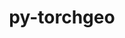 ---
title: "py-torchgeo"
layout: cache
categories: [package, develop]
meta: {"versions": ["0.4.1", "0.5.0", "0.5.1"], "compilers": ["apple-clang@=15.0.0", "gcc@=11.3.0"], "oss": ["ubuntu22.04", "ventura"], "platforms": ["darwin", "linux"], "targets": ["aarch64", "x86_64_v3"], "stacks": ["ml-darwin-aarch64-mps", "ml-linux-x86_64-cpu", "ml-linux-x86_64-cuda", "root"], "num_specs": 96, "num_specs_by_stack": {"ml-darwin-aarch64-mps": 15, "root": 96, "ml-linux-x86_64-cuda": 43, "ml-linux-x86_64-cpu": 38}}
spec_details: [{"hash": "yoko5e7fio7bpgtlbitt5vz7m6siotop", "compiler": "apple-clang@=15.0.0", "versions": ["0.5.0"], "os": "ventura", "platform": "darwin", "target": "aarch64", "variants": ["build_system=python_pip", "~datasets", "~docs", "~style", "~tests"], "stacks": ["ml-darwin-aarch64-mps", "root"], "size": "-", "tarball": "https://binaries.spack.io/develop/build_cache/darwin-ventura-aarch64/apple-clang-15.0.0/py-torchgeo-0.5.0/darwin-ventura-aarch64-apple-clang-15.0.0-py-torchgeo-0.5.0-yoko5e7fio7bpgtlbitt5vz7m6siotop.spack"}, {"hash": "6xzeithpdbtbc3lzurcaybsj24jdkeiq", "compiler": "apple-clang@=15.0.0", "versions": ["0.5.1"], "os": "ventura", "platform": "darwin", "target": "aarch64", "variants": ["build_system=python_pip", "~datasets", "~docs", "~style", "~tests"], "stacks": ["ml-darwin-aarch64-mps", "root"], "size": "-", "tarball": "https://binaries.spack.io/develop/build_cache/darwin-ventura-aarch64/apple-clang-15.0.0/py-torchgeo-0.5.1/darwin-ventura-aarch64-apple-clang-15.0.0-py-torchgeo-0.5.1-6xzeithpdbtbc3lzurcaybsj24jdkeiq.spack"}, {"hash": "crdlfkmvtzwcxgtrd4wmbjcvwibblwrq", "compiler": "apple-clang@=15.0.0", "versions": ["0.5.0"], "os": "ventura", "platform": "darwin", "target": "aarch64", "variants": ["build_system=python_pip", "~datasets", "~docs", "~style", "~tests"], "stacks": ["ml-darwin-aarch64-mps", "root"], "size": "-", "tarball": "https://binaries.spack.io/develop/build_cache/darwin-ventura-aarch64/apple-clang-15.0.0/py-torchgeo-0.5.0/darwin-ventura-aarch64-apple-clang-15.0.0-py-torchgeo-0.5.0-crdlfkmvtzwcxgtrd4wmbjcvwibblwrq.spack"}, {"hash": "bb3nj5w4dit62iqrnfsqsvnpiay4ck3e", "compiler": "apple-clang@=15.0.0", "versions": ["0.5.1"], "os": "ventura", "platform": "darwin", "target": "aarch64", "variants": ["build_system=python_pip", "~datasets", "~docs", "~style", "~tests"], "stacks": ["ml-darwin-aarch64-mps", "root"], "size": "-", "tarball": "https://binaries.spack.io/develop/build_cache/darwin-ventura-aarch64/apple-clang-15.0.0/py-torchgeo-0.5.1/darwin-ventura-aarch64-apple-clang-15.0.0-py-torchgeo-0.5.1-bb3nj5w4dit62iqrnfsqsvnpiay4ck3e.spack"}, {"hash": "gg2bts3635tb632zsuwa45nawlyeqz2g", "compiler": "apple-clang@=15.0.0", "versions": ["0.5.1"], "os": "ventura", "platform": "darwin", "target": "aarch64", "variants": ["build_system=python_pip", "~datasets", "~docs", "~style", "~tests"], "stacks": ["ml-darwin-aarch64-mps", "root"], "size": "-", "tarball": "https://binaries.spack.io/develop/build_cache/darwin-ventura-aarch64/apple-clang-15.0.0/py-torchgeo-0.5.1/darwin-ventura-aarch64-apple-clang-15.0.0-py-torchgeo-0.5.1-gg2bts3635tb632zsuwa45nawlyeqz2g.spack"}, {"hash": "xz2gt765p3tz3mdndigmoxkquyt4r3e7", "compiler": "apple-clang@=15.0.0", "versions": ["0.5.0"], "os": "ventura", "platform": "darwin", "target": "aarch64", "variants": ["build_system=python_pip", "~datasets", "~docs", "~style", "~tests"], "stacks": ["ml-darwin-aarch64-mps", "root"], "size": "-", "tarball": "https://binaries.spack.io/develop/build_cache/darwin-ventura-aarch64/apple-clang-15.0.0/py-torchgeo-0.5.0/darwin-ventura-aarch64-apple-clang-15.0.0-py-torchgeo-0.5.0-xz2gt765p3tz3mdndigmoxkquyt4r3e7.spack"}, {"hash": "tedv43wwi2kcjs2sp3jcre67j2fjjfa7", "compiler": "apple-clang@=15.0.0", "versions": ["0.5.0"], "os": "ventura", "platform": "darwin", "target": "aarch64", "variants": ["build_system=python_pip", "~datasets", "~docs", "~style", "~tests"], "stacks": ["ml-darwin-aarch64-mps", "root"], "size": "-", "tarball": "https://binaries.spack.io/develop/build_cache/darwin-ventura-aarch64/apple-clang-15.0.0/py-torchgeo-0.5.0/darwin-ventura-aarch64-apple-clang-15.0.0-py-torchgeo-0.5.0-tedv43wwi2kcjs2sp3jcre67j2fjjfa7.spack"}, {"hash": "smmt5e73fyuqth6zm37lqpslqa3c2gxf", "compiler": "apple-clang@=15.0.0", "versions": ["0.5.1"], "os": "ventura", "platform": "darwin", "target": "aarch64", "variants": ["build_system=python_pip", "~datasets", "~docs", "~style", "~tests"], "stacks": ["ml-darwin-aarch64-mps", "root"], "size": "-", "tarball": "https://binaries.spack.io/develop/build_cache/darwin-ventura-aarch64/apple-clang-15.0.0/py-torchgeo-0.5.1/darwin-ventura-aarch64-apple-clang-15.0.0-py-torchgeo-0.5.1-smmt5e73fyuqth6zm37lqpslqa3c2gxf.spack"}, {"hash": "k46l4mmjgee6vqivznrrnjtcbczbk2jx", "compiler": "apple-clang@=15.0.0", "versions": ["0.5.0"], "os": "ventura", "platform": "darwin", "target": "aarch64", "variants": ["build_system=python_pip", "~datasets", "~docs", "~style", "~tests"], "stacks": ["ml-darwin-aarch64-mps", "root"], "size": "-", "tarball": "https://binaries.spack.io/develop/build_cache/darwin-ventura-aarch64/apple-clang-15.0.0/py-torchgeo-0.5.0/darwin-ventura-aarch64-apple-clang-15.0.0-py-torchgeo-0.5.0-k46l4mmjgee6vqivznrrnjtcbczbk2jx.spack"}, {"hash": "xxgkfr35ntywsswfqhy5qilp5xr25vzw", "compiler": "apple-clang@=15.0.0", "versions": ["0.5.0"], "os": "ventura", "platform": "darwin", "target": "aarch64", "variants": ["build_system=python_pip", "~datasets", "~docs", "~style", "~tests"], "stacks": ["ml-darwin-aarch64-mps", "root"], "size": "-", "tarball": "https://binaries.spack.io/develop/build_cache/darwin-ventura-aarch64/apple-clang-15.0.0/py-torchgeo-0.5.0/darwin-ventura-aarch64-apple-clang-15.0.0-py-torchgeo-0.5.0-xxgkfr35ntywsswfqhy5qilp5xr25vzw.spack"}, {"hash": "yox72wk2s52awcrczneaoh4ph2nk5ckl", "compiler": "apple-clang@=15.0.0", "versions": ["0.5.1"], "os": "ventura", "platform": "darwin", "target": "aarch64", "variants": ["build_system=python_pip", "~datasets", "~docs", "~style", "~tests"], "stacks": ["ml-darwin-aarch64-mps", "root"], "size": "-", "tarball": "https://binaries.spack.io/develop/build_cache/darwin-ventura-aarch64/apple-clang-15.0.0/py-torchgeo-0.5.1/darwin-ventura-aarch64-apple-clang-15.0.0-py-torchgeo-0.5.1-yox72wk2s52awcrczneaoh4ph2nk5ckl.spack"}, {"hash": "tsbd37u5lzikhsgtgr5q3nqzc5hb7ouq", "compiler": "apple-clang@=15.0.0", "versions": ["0.5.1"], "os": "ventura", "platform": "darwin", "target": "aarch64", "variants": ["build_system=python_pip", "~datasets", "~docs", "~style", "~tests"], "stacks": ["ml-darwin-aarch64-mps", "root"], "size": "-", "tarball": "https://binaries.spack.io/develop/build_cache/darwin-ventura-aarch64/apple-clang-15.0.0/py-torchgeo-0.5.1/darwin-ventura-aarch64-apple-clang-15.0.0-py-torchgeo-0.5.1-tsbd37u5lzikhsgtgr5q3nqzc5hb7ouq.spack"}, {"hash": "clhzqffd4d7yabvn5psvwfnhxczf2u6h", "compiler": "apple-clang@=15.0.0", "versions": ["0.5.1"], "os": "ventura", "platform": "darwin", "target": "aarch64", "variants": ["build_system=python_pip", "~datasets", "~docs", "~style", "~tests"], "stacks": ["ml-darwin-aarch64-mps", "root"], "size": "-", "tarball": "https://binaries.spack.io/develop/build_cache/darwin-ventura-aarch64/apple-clang-15.0.0/py-torchgeo-0.5.1/darwin-ventura-aarch64-apple-clang-15.0.0-py-torchgeo-0.5.1-clhzqffd4d7yabvn5psvwfnhxczf2u6h.spack"}, {"hash": "na4m7ea5wfnvsnsvizeslrpeepyl6x5q", "compiler": "apple-clang@=15.0.0", "versions": ["0.5.1"], "os": "ventura", "platform": "darwin", "target": "aarch64", "variants": ["build_system=python_pip", "~datasets", "~docs", "~style", "~tests"], "stacks": ["ml-darwin-aarch64-mps", "root"], "size": "-", "tarball": "https://binaries.spack.io/develop/build_cache/darwin-ventura-aarch64/apple-clang-15.0.0/py-torchgeo-0.5.1/darwin-ventura-aarch64-apple-clang-15.0.0-py-torchgeo-0.5.1-na4m7ea5wfnvsnsvizeslrpeepyl6x5q.spack"}, {"hash": "xjrf2yp7bsrecc6per7gqtpegmvig4uc", "compiler": "apple-clang@=15.0.0", "versions": ["0.5.0"], "os": "ventura", "platform": "darwin", "target": "aarch64", "variants": ["build_system=python_pip", "~datasets", "~docs", "~style", "~tests"], "stacks": ["ml-darwin-aarch64-mps", "root"], "size": "-", "tarball": "https://binaries.spack.io/develop/build_cache/darwin-ventura-aarch64/apple-clang-15.0.0/py-torchgeo-0.5.0/darwin-ventura-aarch64-apple-clang-15.0.0-py-torchgeo-0.5.0-xjrf2yp7bsrecc6per7gqtpegmvig4uc.spack"}, {"hash": "htxyozqpcpraflszekqhovoifbvavnqb", "compiler": "gcc@=11.3.0", "versions": ["0.5.0"], "os": "ubuntu22.04", "platform": "linux", "target": "x86_64_v3", "variants": ["build_system=python_pip", "~datasets", "~docs", "~style", "~tests"], "stacks": ["root", "ml-linux-x86_64-cuda"], "size": "-", "tarball": "https://binaries.spack.io/develop/build_cache/linux-ubuntu22.04-x86_64_v3/gcc-11.3.0/py-torchgeo-0.5.0/linux-ubuntu22.04-x86_64_v3-gcc-11.3.0-py-torchgeo-0.5.0-htxyozqpcpraflszekqhovoifbvavnqb.spack"}, {"hash": "duxfdt5ciqd2ibppb6wxaojxk37penf5", "compiler": "gcc@=11.3.0", "versions": ["0.5.0"], "os": "ubuntu22.04", "platform": "linux", "target": "x86_64_v3", "variants": ["build_system=python_pip", "~datasets", "~docs", "~style", "~tests"], "stacks": ["root", "ml-linux-x86_64-cuda"], "size": "-", "tarball": "https://binaries.spack.io/develop/build_cache/linux-ubuntu22.04-x86_64_v3/gcc-11.3.0/py-torchgeo-0.5.0/linux-ubuntu22.04-x86_64_v3-gcc-11.3.0-py-torchgeo-0.5.0-duxfdt5ciqd2ibppb6wxaojxk37penf5.spack"}, {"hash": "e6ijzxb5bzz7lalafiehftzqlzlf4axj", "compiler": "gcc@=11.3.0", "versions": ["0.5.0"], "os": "ubuntu22.04", "platform": "linux", "target": "x86_64_v3", "variants": ["build_system=python_pip", "~datasets", "~docs", "~style", "~tests"], "stacks": ["ml-linux-x86_64-cpu", "root"], "size": "-", "tarball": "https://binaries.spack.io/develop/build_cache/linux-ubuntu22.04-x86_64_v3/gcc-11.3.0/py-torchgeo-0.5.0/linux-ubuntu22.04-x86_64_v3-gcc-11.3.0-py-torchgeo-0.5.0-e6ijzxb5bzz7lalafiehftzqlzlf4axj.spack"}, {"hash": "6jddj7ubh4vrryfalgotfw6slmjz23j5", "compiler": "gcc@=11.3.0", "versions": ["0.5.0"], "os": "ubuntu22.04", "platform": "linux", "target": "x86_64_v3", "variants": ["build_system=python_pip", "~datasets", "~docs", "~style", "~tests"], "stacks": ["ml-linux-x86_64-cpu", "root"], "size": "-", "tarball": "https://binaries.spack.io/develop/build_cache/linux-ubuntu22.04-x86_64_v3/gcc-11.3.0/py-torchgeo-0.5.0/linux-ubuntu22.04-x86_64_v3-gcc-11.3.0-py-torchgeo-0.5.0-6jddj7ubh4vrryfalgotfw6slmjz23j5.spack"}, {"hash": "bgu4jfdikksacmvkkxrmou7sb4clc7zd", "compiler": "gcc@=11.3.0", "versions": ["0.5.0"], "os": "ubuntu22.04", "platform": "linux", "target": "x86_64_v3", "variants": ["build_system=python_pip", "~datasets", "~docs", "~style", "~tests"], "stacks": ["ml-linux-x86_64-cpu", "root"], "size": "-", "tarball": "https://binaries.spack.io/develop/build_cache/linux-ubuntu22.04-x86_64_v3/gcc-11.3.0/py-torchgeo-0.5.0/linux-ubuntu22.04-x86_64_v3-gcc-11.3.0-py-torchgeo-0.5.0-bgu4jfdikksacmvkkxrmou7sb4clc7zd.spack"}, {"hash": "cp6n5cl7wctmiy7blqeguf5aumxx6bvi", "compiler": "gcc@=11.3.0", "versions": ["0.5.0"], "os": "ubuntu22.04", "platform": "linux", "target": "x86_64_v3", "variants": ["build_system=python_pip", "~datasets", "~docs", "~style", "~tests"], "stacks": ["root", "ml-linux-x86_64-cuda"], "size": "-", "tarball": "https://binaries.spack.io/develop/build_cache/linux-ubuntu22.04-x86_64_v3/gcc-11.3.0/py-torchgeo-0.5.0/linux-ubuntu22.04-x86_64_v3-gcc-11.3.0-py-torchgeo-0.5.0-cp6n5cl7wctmiy7blqeguf5aumxx6bvi.spack"}, {"hash": "2sydvvkevve7vlztewk5wtfhiap7xp4y", "compiler": "gcc@=11.3.0", "versions": ["0.5.0"], "os": "ubuntu22.04", "platform": "linux", "target": "x86_64_v3", "variants": ["build_system=python_pip", "~datasets", "~docs", "~style", "~tests"], "stacks": ["ml-linux-x86_64-cpu", "root"], "size": "-", "tarball": "https://binaries.spack.io/develop/build_cache/linux-ubuntu22.04-x86_64_v3/gcc-11.3.0/py-torchgeo-0.5.0/linux-ubuntu22.04-x86_64_v3-gcc-11.3.0-py-torchgeo-0.5.0-2sydvvkevve7vlztewk5wtfhiap7xp4y.spack"}, {"hash": "2dgkdnfcqgjb6erd2cjspg5a3zrpbkax", "compiler": "gcc@=11.3.0", "versions": ["0.5.0"], "os": "ubuntu22.04", "platform": "linux", "target": "x86_64_v3", "variants": ["build_system=python_pip", "~datasets", "~docs", "~style", "~tests"], "stacks": ["root", "ml-linux-x86_64-cuda"], "size": "-", "tarball": "https://binaries.spack.io/develop/build_cache/linux-ubuntu22.04-x86_64_v3/gcc-11.3.0/py-torchgeo-0.5.0/linux-ubuntu22.04-x86_64_v3-gcc-11.3.0-py-torchgeo-0.5.0-2dgkdnfcqgjb6erd2cjspg5a3zrpbkax.spack"}, {"hash": "cb4xduqtcld3dayq57vbrk2y4dp2pt2q", "compiler": "gcc@=11.3.0", "versions": ["0.5.0"], "os": "ubuntu22.04", "platform": "linux", "target": "x86_64_v3", "variants": ["build_system=python_pip", "~datasets", "~docs", "~style", "~tests"], "stacks": ["ml-linux-x86_64-cpu", "root"], "size": "-", "tarball": "https://binaries.spack.io/develop/build_cache/linux-ubuntu22.04-x86_64_v3/gcc-11.3.0/py-torchgeo-0.5.0/linux-ubuntu22.04-x86_64_v3-gcc-11.3.0-py-torchgeo-0.5.0-cb4xduqtcld3dayq57vbrk2y4dp2pt2q.spack"}, {"hash": "2mrue5ohkwtqadkjr2zumya56sw3yieb", "compiler": "gcc@=11.3.0", "versions": ["0.5.0"], "os": "ubuntu22.04", "platform": "linux", "target": "x86_64_v3", "variants": ["build_system=python_pip", "~datasets", "~docs", "~style", "~tests"], "stacks": ["ml-linux-x86_64-cpu", "root"], "size": "-", "tarball": "https://binaries.spack.io/develop/build_cache/linux-ubuntu22.04-x86_64_v3/gcc-11.3.0/py-torchgeo-0.5.0/linux-ubuntu22.04-x86_64_v3-gcc-11.3.0-py-torchgeo-0.5.0-2mrue5ohkwtqadkjr2zumya56sw3yieb.spack"}, {"hash": "fkju57omtp3jlgwwsy3z4p6otou6ww36", "compiler": "gcc@=11.3.0", "versions": ["0.5.0"], "os": "ubuntu22.04", "platform": "linux", "target": "x86_64_v3", "variants": ["build_system=python_pip", "~datasets", "~docs", "~style", "~tests"], "stacks": ["ml-linux-x86_64-cpu", "root"], "size": "-", "tarball": "https://binaries.spack.io/develop/build_cache/linux-ubuntu22.04-x86_64_v3/gcc-11.3.0/py-torchgeo-0.5.0/linux-ubuntu22.04-x86_64_v3-gcc-11.3.0-py-torchgeo-0.5.0-fkju57omtp3jlgwwsy3z4p6otou6ww36.spack"}, {"hash": "2ig44h6snikpd2eeus6u7x3uanrzqyaz", "compiler": "gcc@=11.3.0", "versions": ["0.5.0"], "os": "ubuntu22.04", "platform": "linux", "target": "x86_64_v3", "variants": ["build_system=python_pip", "~datasets", "~docs", "~style", "~tests"], "stacks": ["root", "ml-linux-x86_64-cuda"], "size": "-", "tarball": "https://binaries.spack.io/develop/build_cache/linux-ubuntu22.04-x86_64_v3/gcc-11.3.0/py-torchgeo-0.5.0/linux-ubuntu22.04-x86_64_v3-gcc-11.3.0-py-torchgeo-0.5.0-2ig44h6snikpd2eeus6u7x3uanrzqyaz.spack"}, {"hash": "f4utuvlirie3y3gbzfr365sspvygesmf", "compiler": "gcc@=11.3.0", "versions": ["0.5.0"], "os": "ubuntu22.04", "platform": "linux", "target": "x86_64_v3", "variants": ["build_system=python_pip", "~datasets", "~docs", "~style", "~tests"], "stacks": ["root", "ml-linux-x86_64-cuda"], "size": "-", "tarball": "https://binaries.spack.io/develop/build_cache/linux-ubuntu22.04-x86_64_v3/gcc-11.3.0/py-torchgeo-0.5.0/linux-ubuntu22.04-x86_64_v3-gcc-11.3.0-py-torchgeo-0.5.0-f4utuvlirie3y3gbzfr365sspvygesmf.spack"}, {"hash": "crj3xlytzv3uvnqsjqivfhbkmc5izhie", "compiler": "gcc@=11.3.0", "versions": ["0.5.0"], "os": "ubuntu22.04", "platform": "linux", "target": "x86_64_v3", "variants": ["build_system=python_pip", "~datasets", "~docs", "~style", "~tests"], "stacks": ["ml-linux-x86_64-cpu", "root"], "size": "-", "tarball": "https://binaries.spack.io/develop/build_cache/linux-ubuntu22.04-x86_64_v3/gcc-11.3.0/py-torchgeo-0.5.0/linux-ubuntu22.04-x86_64_v3-gcc-11.3.0-py-torchgeo-0.5.0-crj3xlytzv3uvnqsjqivfhbkmc5izhie.spack"}, {"hash": "fkj22rikremk2vnfp7orlqxw7n4fbzxz", "compiler": "gcc@=11.3.0", "versions": ["0.5.0"], "os": "ubuntu22.04", "platform": "linux", "target": "x86_64_v3", "variants": ["build_system=python_pip", "~datasets", "~docs", "~style", "~tests"], "stacks": ["ml-linux-x86_64-cpu", "root"], "size": "-", "tarball": "https://binaries.spack.io/develop/build_cache/linux-ubuntu22.04-x86_64_v3/gcc-11.3.0/py-torchgeo-0.5.0/linux-ubuntu22.04-x86_64_v3-gcc-11.3.0-py-torchgeo-0.5.0-fkj22rikremk2vnfp7orlqxw7n4fbzxz.spack"}, {"hash": "aylyj5xday4ft4glattnuk5ni7fecw3y", "compiler": "gcc@=11.3.0", "versions": ["0.4.1"], "os": "ubuntu22.04", "platform": "linux", "target": "x86_64_v3", "variants": ["build_system=python_pip", "~datasets", "~docs", "~style", "~tests"], "stacks": ["ml-linux-x86_64-cpu", "root"], "size": "-", "tarball": "https://binaries.spack.io/develop/build_cache/linux-ubuntu22.04-x86_64_v3/gcc-11.3.0/py-torchgeo-0.4.1/linux-ubuntu22.04-x86_64_v3-gcc-11.3.0-py-torchgeo-0.4.1-aylyj5xday4ft4glattnuk5ni7fecw3y.spack"}, {"hash": "427ynm7ayvg2cyb2eszibijkich7fq6n", "compiler": "gcc@=11.3.0", "versions": ["0.5.0"], "os": "ubuntu22.04", "platform": "linux", "target": "x86_64_v3", "variants": ["build_system=python_pip", "~datasets", "~docs", "~style", "~tests"], "stacks": ["root", "ml-linux-x86_64-cuda"], "size": "-", "tarball": "https://binaries.spack.io/develop/build_cache/linux-ubuntu22.04-x86_64_v3/gcc-11.3.0/py-torchgeo-0.5.0/linux-ubuntu22.04-x86_64_v3-gcc-11.3.0-py-torchgeo-0.5.0-427ynm7ayvg2cyb2eszibijkich7fq6n.spack"}, {"hash": "3zyoh5rhrf2ewi4wi4iqd7chqh3oi2ts", "compiler": "gcc@=11.3.0", "versions": ["0.5.0"], "os": "ubuntu22.04", "platform": "linux", "target": "x86_64_v3", "variants": ["build_system=python_pip", "~datasets", "~docs", "~style", "~tests"], "stacks": ["root", "ml-linux-x86_64-cuda"], "size": "-", "tarball": "https://binaries.spack.io/develop/build_cache/linux-ubuntu22.04-x86_64_v3/gcc-11.3.0/py-torchgeo-0.5.0/linux-ubuntu22.04-x86_64_v3-gcc-11.3.0-py-torchgeo-0.5.0-3zyoh5rhrf2ewi4wi4iqd7chqh3oi2ts.spack"}, {"hash": "yqbosyzpkx4nbgtfnjqn7bnauscqp2lg", "compiler": "gcc@=11.3.0", "versions": ["0.4.1"], "os": "ubuntu22.04", "platform": "linux", "target": "x86_64_v3", "variants": ["build_system=python_pip", "~datasets", "~docs", "~style", "~tests"], "stacks": ["root", "ml-linux-x86_64-cuda"], "size": "-", "tarball": "https://binaries.spack.io/develop/build_cache/linux-ubuntu22.04-x86_64_v3/gcc-11.3.0/py-torchgeo-0.4.1/linux-ubuntu22.04-x86_64_v3-gcc-11.3.0-py-torchgeo-0.4.1-yqbosyzpkx4nbgtfnjqn7bnauscqp2lg.spack"}, {"hash": "3kwtt2arkiehp32554tjabdbc7erdsyd", "compiler": "gcc@=11.3.0", "versions": ["0.5.0"], "os": "ubuntu22.04", "platform": "linux", "target": "x86_64_v3", "variants": ["build_system=python_pip", "~datasets", "~docs", "~style", "~tests"], "stacks": ["root", "ml-linux-x86_64-cuda"], "size": "-", "tarball": "https://binaries.spack.io/develop/build_cache/linux-ubuntu22.04-x86_64_v3/gcc-11.3.0/py-torchgeo-0.5.0/linux-ubuntu22.04-x86_64_v3-gcc-11.3.0-py-torchgeo-0.5.0-3kwtt2arkiehp32554tjabdbc7erdsyd.spack"}, {"hash": "k3r7gm2i72ceyobeotatywn76sjrgpd3", "compiler": "gcc@=11.3.0", "versions": ["0.5.0"], "os": "ubuntu22.04", "platform": "linux", "target": "x86_64_v3", "variants": ["build_system=python_pip", "~datasets", "~docs", "~style", "~tests"], "stacks": ["root", "ml-linux-x86_64-cuda"], "size": "-", "tarball": "https://binaries.spack.io/develop/build_cache/linux-ubuntu22.04-x86_64_v3/gcc-11.3.0/py-torchgeo-0.5.0/linux-ubuntu22.04-x86_64_v3-gcc-11.3.0-py-torchgeo-0.5.0-k3r7gm2i72ceyobeotatywn76sjrgpd3.spack"}, {"hash": "3ewzeq6jn4noape5fumpx5af5fj3zcnl", "compiler": "gcc@=11.3.0", "versions": ["0.5.0"], "os": "ubuntu22.04", "platform": "linux", "target": "x86_64_v3", "variants": ["build_system=python_pip", "~datasets", "~docs", "~style", "~tests"], "stacks": ["root", "ml-linux-x86_64-cuda"], "size": "-", "tarball": "https://binaries.spack.io/develop/build_cache/linux-ubuntu22.04-x86_64_v3/gcc-11.3.0/py-torchgeo-0.5.0/linux-ubuntu22.04-x86_64_v3-gcc-11.3.0-py-torchgeo-0.5.0-3ewzeq6jn4noape5fumpx5af5fj3zcnl.spack"}, {"hash": "gkq3goy7twf66oztn2uugm2dsdct3rrg", "compiler": "gcc@=11.3.0", "versions": ["0.5.0"], "os": "ubuntu22.04", "platform": "linux", "target": "x86_64_v3", "variants": ["build_system=python_pip", "~datasets", "~docs", "~style", "~tests"], "stacks": ["ml-linux-x86_64-cpu", "root"], "size": "-", "tarball": "https://binaries.spack.io/develop/build_cache/linux-ubuntu22.04-x86_64_v3/gcc-11.3.0/py-torchgeo-0.5.0/linux-ubuntu22.04-x86_64_v3-gcc-11.3.0-py-torchgeo-0.5.0-gkq3goy7twf66oztn2uugm2dsdct3rrg.spack"}, {"hash": "cewebcamqexshrdi6g2mamr5qwdht7jm", "compiler": "gcc@=11.3.0", "versions": ["0.5.0"], "os": "ubuntu22.04", "platform": "linux", "target": "x86_64_v3", "variants": ["build_system=python_pip", "~datasets", "~docs", "~style", "~tests"], "stacks": ["ml-linux-x86_64-cpu", "root"], "size": "-", "tarball": "https://binaries.spack.io/develop/build_cache/linux-ubuntu22.04-x86_64_v3/gcc-11.3.0/py-torchgeo-0.5.0/linux-ubuntu22.04-x86_64_v3-gcc-11.3.0-py-torchgeo-0.5.0-cewebcamqexshrdi6g2mamr5qwdht7jm.spack"}, {"hash": "ffnovlpcczb255vrclvzwhy4w54xbpf6", "compiler": "gcc@=11.3.0", "versions": ["0.5.0"], "os": "ubuntu22.04", "platform": "linux", "target": "x86_64_v3", "variants": ["build_system=python_pip", "~datasets", "~docs", "~style", "~tests"], "stacks": ["root", "ml-linux-x86_64-cuda"], "size": "-", "tarball": "https://binaries.spack.io/develop/build_cache/linux-ubuntu22.04-x86_64_v3/gcc-11.3.0/py-torchgeo-0.5.0/linux-ubuntu22.04-x86_64_v3-gcc-11.3.0-py-torchgeo-0.5.0-ffnovlpcczb255vrclvzwhy4w54xbpf6.spack"}, {"hash": "5mkdd7nctyi7g23a3a6qtcanmshb5nfe", "compiler": "gcc@=11.3.0", "versions": ["0.5.0"], "os": "ubuntu22.04", "platform": "linux", "target": "x86_64_v3", "variants": ["build_system=python_pip", "~datasets", "~docs", "~style", "~tests"], "stacks": ["root", "ml-linux-x86_64-cuda"], "size": "-", "tarball": "https://binaries.spack.io/develop/build_cache/linux-ubuntu22.04-x86_64_v3/gcc-11.3.0/py-torchgeo-0.5.0/linux-ubuntu22.04-x86_64_v3-gcc-11.3.0-py-torchgeo-0.5.0-5mkdd7nctyi7g23a3a6qtcanmshb5nfe.spack"}, {"hash": "iujgly4fz7ivyv4p7zuompld62hqwocs", "compiler": "gcc@=11.3.0", "versions": ["0.5.0"], "os": "ubuntu22.04", "platform": "linux", "target": "x86_64_v3", "variants": ["build_system=python_pip", "~datasets", "~docs", "~style", "~tests"], "stacks": ["ml-linux-x86_64-cpu", "root"], "size": "-", "tarball": "https://binaries.spack.io/develop/build_cache/linux-ubuntu22.04-x86_64_v3/gcc-11.3.0/py-torchgeo-0.5.0/linux-ubuntu22.04-x86_64_v3-gcc-11.3.0-py-torchgeo-0.5.0-iujgly4fz7ivyv4p7zuompld62hqwocs.spack"}, {"hash": "7mk45efezcgyhmryluf2ycwalyplewcg", "compiler": "gcc@=11.3.0", "versions": ["0.5.0"], "os": "ubuntu22.04", "platform": "linux", "target": "x86_64_v3", "variants": ["build_system=python_pip", "~datasets", "~docs", "~style", "~tests"], "stacks": ["ml-linux-x86_64-cpu", "root"], "size": "-", "tarball": "https://binaries.spack.io/develop/build_cache/linux-ubuntu22.04-x86_64_v3/gcc-11.3.0/py-torchgeo-0.5.0/linux-ubuntu22.04-x86_64_v3-gcc-11.3.0-py-torchgeo-0.5.0-7mk45efezcgyhmryluf2ycwalyplewcg.spack"}, {"hash": "cpzewukjmu6k35374o4qkiyh36jgu7bc", "compiler": "gcc@=11.3.0", "versions": ["0.5.0"], "os": "ubuntu22.04", "platform": "linux", "target": "x86_64_v3", "variants": ["build_system=python_pip", "~datasets", "~docs", "~style", "~tests"], "stacks": ["root", "ml-linux-x86_64-cuda"], "size": "-", "tarball": "https://binaries.spack.io/develop/build_cache/linux-ubuntu22.04-x86_64_v3/gcc-11.3.0/py-torchgeo-0.5.0/linux-ubuntu22.04-x86_64_v3-gcc-11.3.0-py-torchgeo-0.5.0-cpzewukjmu6k35374o4qkiyh36jgu7bc.spack"}, {"hash": "bpspzllzpprxuh75q2bamhohu7v2w5u4", "compiler": "gcc@=11.3.0", "versions": ["0.5.0"], "os": "ubuntu22.04", "platform": "linux", "target": "x86_64_v3", "variants": ["build_system=python_pip", "~datasets", "~docs", "~style", "~tests"], "stacks": ["root", "ml-linux-x86_64-cuda"], "size": "-", "tarball": "https://binaries.spack.io/develop/build_cache/linux-ubuntu22.04-x86_64_v3/gcc-11.3.0/py-torchgeo-0.5.0/linux-ubuntu22.04-x86_64_v3-gcc-11.3.0-py-torchgeo-0.5.0-bpspzllzpprxuh75q2bamhohu7v2w5u4.spack"}, {"hash": "wgm6zehb3dggzabzvmxnnnctki2yskog", "compiler": "gcc@=11.3.0", "versions": ["0.5.0"], "os": "ubuntu22.04", "platform": "linux", "target": "x86_64_v3", "variants": ["build_system=python_pip", "~datasets", "~docs", "~style", "~tests"], "stacks": ["ml-linux-x86_64-cpu", "root"], "size": "-", "tarball": "https://binaries.spack.io/develop/build_cache/linux-ubuntu22.04-x86_64_v3/gcc-11.3.0/py-torchgeo-0.5.0/linux-ubuntu22.04-x86_64_v3-gcc-11.3.0-py-torchgeo-0.5.0-wgm6zehb3dggzabzvmxnnnctki2yskog.spack"}, {"hash": "lexkpnwuupmmvtwygplbynxvmjpub5qk", "compiler": "gcc@=11.3.0", "versions": ["0.5.0"], "os": "ubuntu22.04", "platform": "linux", "target": "x86_64_v3", "variants": ["build_system=python_pip", "~datasets", "~docs", "~style", "~tests"], "stacks": ["root", "ml-linux-x86_64-cuda"], "size": "-", "tarball": "https://binaries.spack.io/develop/build_cache/linux-ubuntu22.04-x86_64_v3/gcc-11.3.0/py-torchgeo-0.5.0/linux-ubuntu22.04-x86_64_v3-gcc-11.3.0-py-torchgeo-0.5.0-lexkpnwuupmmvtwygplbynxvmjpub5qk.spack"}, {"hash": "rec5hp4txehjq23fq6ztfww2jrk7axvm", "compiler": "gcc@=11.3.0", "versions": ["0.5.0"], "os": "ubuntu22.04", "platform": "linux", "target": "x86_64_v3", "variants": ["build_system=python_pip", "~datasets", "~docs", "~style", "~tests"], "stacks": ["root", "ml-linux-x86_64-cuda"], "size": "-", "tarball": "https://binaries.spack.io/develop/build_cache/linux-ubuntu22.04-x86_64_v3/gcc-11.3.0/py-torchgeo-0.5.0/linux-ubuntu22.04-x86_64_v3-gcc-11.3.0-py-torchgeo-0.5.0-rec5hp4txehjq23fq6ztfww2jrk7axvm.spack"}, {"hash": "i57mvztpd4b43vuppfbk6b3uzqqjhypa", "compiler": "gcc@=11.3.0", "versions": ["0.5.0"], "os": "ubuntu22.04", "platform": "linux", "target": "x86_64_v3", "variants": ["build_system=python_pip", "~datasets", "~docs", "~style", "~tests"], "stacks": ["ml-linux-x86_64-cpu", "root"], "size": "-", "tarball": "https://binaries.spack.io/develop/build_cache/linux-ubuntu22.04-x86_64_v3/gcc-11.3.0/py-torchgeo-0.5.0/linux-ubuntu22.04-x86_64_v3-gcc-11.3.0-py-torchgeo-0.5.0-i57mvztpd4b43vuppfbk6b3uzqqjhypa.spack"}, {"hash": "sbqviakklmnunhsuv2l7rmu2wvapvdyi", "compiler": "gcc@=11.3.0", "versions": ["0.5.0"], "os": "ubuntu22.04", "platform": "linux", "target": "x86_64_v3", "variants": ["build_system=python_pip", "~datasets", "~docs", "~style", "~tests"], "stacks": ["root", "ml-linux-x86_64-cuda"], "size": "-", "tarball": "https://binaries.spack.io/develop/build_cache/linux-ubuntu22.04-x86_64_v3/gcc-11.3.0/py-torchgeo-0.5.0/linux-ubuntu22.04-x86_64_v3-gcc-11.3.0-py-torchgeo-0.5.0-sbqviakklmnunhsuv2l7rmu2wvapvdyi.spack"}, {"hash": "k5l7sd2lh5tc2pxrrhp3z5u4qhwrvnkd", "compiler": "gcc@=11.3.0", "versions": ["0.5.0"], "os": "ubuntu22.04", "platform": "linux", "target": "x86_64_v3", "variants": ["build_system=python_pip", "~datasets", "~docs", "~style", "~tests"], "stacks": ["root", "ml-linux-x86_64-cuda"], "size": "-", "tarball": "https://binaries.spack.io/develop/build_cache/linux-ubuntu22.04-x86_64_v3/gcc-11.3.0/py-torchgeo-0.5.0/linux-ubuntu22.04-x86_64_v3-gcc-11.3.0-py-torchgeo-0.5.0-k5l7sd2lh5tc2pxrrhp3z5u4qhwrvnkd.spack"}, {"hash": "seaf3ma6c2yvysg6yrjnon5ehgxw72tw", "compiler": "gcc@=11.3.0", "versions": ["0.5.0"], "os": "ubuntu22.04", "platform": "linux", "target": "x86_64_v3", "variants": ["build_system=python_pip", "~datasets", "~docs", "~style", "~tests"], "stacks": ["ml-linux-x86_64-cpu", "root"], "size": "-", "tarball": "https://binaries.spack.io/develop/build_cache/linux-ubuntu22.04-x86_64_v3/gcc-11.3.0/py-torchgeo-0.5.0/linux-ubuntu22.04-x86_64_v3-gcc-11.3.0-py-torchgeo-0.5.0-seaf3ma6c2yvysg6yrjnon5ehgxw72tw.spack"}, {"hash": "kni2svb773ufjsquwk2cei3yb4vpzwfm", "compiler": "gcc@=11.3.0", "versions": ["0.5.0"], "os": "ubuntu22.04", "platform": "linux", "target": "x86_64_v3", "variants": ["build_system=python_pip", "~datasets", "~docs", "~style", "~tests"], "stacks": ["root", "ml-linux-x86_64-cuda"], "size": "-", "tarball": "https://binaries.spack.io/develop/build_cache/linux-ubuntu22.04-x86_64_v3/gcc-11.3.0/py-torchgeo-0.5.0/linux-ubuntu22.04-x86_64_v3-gcc-11.3.0-py-torchgeo-0.5.0-kni2svb773ufjsquwk2cei3yb4vpzwfm.spack"}, {"hash": "rt3v3ev2ap7vvpi7fhpvo4ssun5gz3v4", "compiler": "gcc@=11.3.0", "versions": ["0.5.0"], "os": "ubuntu22.04", "platform": "linux", "target": "x86_64_v3", "variants": ["build_system=python_pip", "~datasets", "~docs", "~style", "~tests"], "stacks": ["ml-linux-x86_64-cpu", "root"], "size": "-", "tarball": "https://binaries.spack.io/develop/build_cache/linux-ubuntu22.04-x86_64_v3/gcc-11.3.0/py-torchgeo-0.5.0/linux-ubuntu22.04-x86_64_v3-gcc-11.3.0-py-torchgeo-0.5.0-rt3v3ev2ap7vvpi7fhpvo4ssun5gz3v4.spack"}, {"hash": "hh5jkgstnfz3tijm6unji5bjzftte4uo", "compiler": "gcc@=11.3.0", "versions": ["0.5.0"], "os": "ubuntu22.04", "platform": "linux", "target": "x86_64_v3", "variants": ["build_system=python_pip", "~datasets", "~docs", "~style", "~tests"], "stacks": ["ml-linux-x86_64-cpu", "root"], "size": "-", "tarball": "https://binaries.spack.io/develop/build_cache/linux-ubuntu22.04-x86_64_v3/gcc-11.3.0/py-torchgeo-0.5.0/linux-ubuntu22.04-x86_64_v3-gcc-11.3.0-py-torchgeo-0.5.0-hh5jkgstnfz3tijm6unji5bjzftte4uo.spack"}, {"hash": "mj4e6skkr5ryay2zt3msg3zb7e6b5e4c", "compiler": "gcc@=11.3.0", "versions": ["0.5.0"], "os": "ubuntu22.04", "platform": "linux", "target": "x86_64_v3", "variants": ["build_system=python_pip", "~datasets", "~docs", "~style", "~tests"], "stacks": ["ml-linux-x86_64-cpu", "root"], "size": "-", "tarball": "https://binaries.spack.io/develop/build_cache/linux-ubuntu22.04-x86_64_v3/gcc-11.3.0/py-torchgeo-0.5.0/linux-ubuntu22.04-x86_64_v3-gcc-11.3.0-py-torchgeo-0.5.0-mj4e6skkr5ryay2zt3msg3zb7e6b5e4c.spack"}, {"hash": "m2fq2gziy7z5ov6pbw6lniiei7psptxj", "compiler": "gcc@=11.3.0", "versions": ["0.5.0"], "os": "ubuntu22.04", "platform": "linux", "target": "x86_64_v3", "variants": ["build_system=python_pip", "~datasets", "~docs", "~style", "~tests"], "stacks": ["root", "ml-linux-x86_64-cuda"], "size": "-", "tarball": "https://binaries.spack.io/develop/build_cache/linux-ubuntu22.04-x86_64_v3/gcc-11.3.0/py-torchgeo-0.5.0/linux-ubuntu22.04-x86_64_v3-gcc-11.3.0-py-torchgeo-0.5.0-m2fq2gziy7z5ov6pbw6lniiei7psptxj.spack"}, {"hash": "smpx4wffzchcppan5g66grh2tel5a74n", "compiler": "gcc@=11.3.0", "versions": ["0.5.0"], "os": "ubuntu22.04", "platform": "linux", "target": "x86_64_v3", "variants": ["build_system=python_pip", "~datasets", "~docs", "~style", "~tests"], "stacks": ["root", "ml-linux-x86_64-cuda"], "size": "-", "tarball": "https://binaries.spack.io/develop/build_cache/linux-ubuntu22.04-x86_64_v3/gcc-11.3.0/py-torchgeo-0.5.0/linux-ubuntu22.04-x86_64_v3-gcc-11.3.0-py-torchgeo-0.5.0-smpx4wffzchcppan5g66grh2tel5a74n.spack"}, {"hash": "ly5pcdfz7j5chlgq767akfdj4gxf4te2", "compiler": "gcc@=11.3.0", "versions": ["0.5.0"], "os": "ubuntu22.04", "platform": "linux", "target": "x86_64_v3", "variants": ["build_system=python_pip", "~datasets", "~docs", "~style", "~tests"], "stacks": ["root", "ml-linux-x86_64-cuda"], "size": "-", "tarball": "https://binaries.spack.io/develop/build_cache/linux-ubuntu22.04-x86_64_v3/gcc-11.3.0/py-torchgeo-0.5.0/linux-ubuntu22.04-x86_64_v3-gcc-11.3.0-py-torchgeo-0.5.0-ly5pcdfz7j5chlgq767akfdj4gxf4te2.spack"}, {"hash": "vjhgqspp5dtunlwxqfgdp2b7p5ajqbvp", "compiler": "gcc@=11.3.0", "versions": ["0.5.0"], "os": "ubuntu22.04", "platform": "linux", "target": "x86_64_v3", "variants": ["build_system=python_pip", "~datasets", "~docs", "~style", "~tests"], "stacks": ["root", "ml-linux-x86_64-cuda"], "size": "-", "tarball": "https://binaries.spack.io/develop/build_cache/linux-ubuntu22.04-x86_64_v3/gcc-11.3.0/py-torchgeo-0.5.0/linux-ubuntu22.04-x86_64_v3-gcc-11.3.0-py-torchgeo-0.5.0-vjhgqspp5dtunlwxqfgdp2b7p5ajqbvp.spack"}, {"hash": "lfduq3gvhjd2xaifypczhaogmttl7dya", "compiler": "gcc@=11.3.0", "versions": ["0.5.0"], "os": "ubuntu22.04", "platform": "linux", "target": "x86_64_v3", "variants": ["build_system=python_pip", "~datasets", "~docs", "~style", "~tests"], "stacks": ["root", "ml-linux-x86_64-cuda"], "size": "-", "tarball": "https://binaries.spack.io/develop/build_cache/linux-ubuntu22.04-x86_64_v3/gcc-11.3.0/py-torchgeo-0.5.0/linux-ubuntu22.04-x86_64_v3-gcc-11.3.0-py-torchgeo-0.5.0-lfduq3gvhjd2xaifypczhaogmttl7dya.spack"}, {"hash": "v3m4jr6sk3zzyoetctvhgxkjnkdxeeyg", "compiler": "gcc@=11.3.0", "versions": ["0.5.0"], "os": "ubuntu22.04", "platform": "linux", "target": "x86_64_v3", "variants": ["build_system=python_pip", "~datasets", "~docs", "~style", "~tests"], "stacks": ["ml-linux-x86_64-cpu", "root"], "size": "-", "tarball": "https://binaries.spack.io/develop/build_cache/linux-ubuntu22.04-x86_64_v3/gcc-11.3.0/py-torchgeo-0.5.0/linux-ubuntu22.04-x86_64_v3-gcc-11.3.0-py-torchgeo-0.5.0-v3m4jr6sk3zzyoetctvhgxkjnkdxeeyg.spack"}, {"hash": "phx335cvo6r4ejjfnlvzcopzgkw5dkwq", "compiler": "gcc@=11.3.0", "versions": ["0.5.0"], "os": "ubuntu22.04", "platform": "linux", "target": "x86_64_v3", "variants": ["build_system=python_pip", "~datasets", "~docs", "~style", "~tests"], "stacks": ["root", "ml-linux-x86_64-cuda"], "size": "-", "tarball": "https://binaries.spack.io/develop/build_cache/linux-ubuntu22.04-x86_64_v3/gcc-11.3.0/py-torchgeo-0.5.0/linux-ubuntu22.04-x86_64_v3-gcc-11.3.0-py-torchgeo-0.5.0-phx335cvo6r4ejjfnlvzcopzgkw5dkwq.spack"}, {"hash": "vfgu4mqg653hmzbgbauo2xm7n77czwj5", "compiler": "gcc@=11.3.0", "versions": ["0.5.0"], "os": "ubuntu22.04", "platform": "linux", "target": "x86_64_v3", "variants": ["build_system=python_pip", "~datasets", "~docs", "~style", "~tests"], "stacks": ["root", "ml-linux-x86_64-cuda"], "size": "-", "tarball": "https://binaries.spack.io/develop/build_cache/linux-ubuntu22.04-x86_64_v3/gcc-11.3.0/py-torchgeo-0.5.0/linux-ubuntu22.04-x86_64_v3-gcc-11.3.0-py-torchgeo-0.5.0-vfgu4mqg653hmzbgbauo2xm7n77czwj5.spack"}, {"hash": "md7w46ymdzka2cxe5kbesoyz4lj7knqf", "compiler": "gcc@=11.3.0", "versions": ["0.5.0"], "os": "ubuntu22.04", "platform": "linux", "target": "x86_64_v3", "variants": ["build_system=python_pip", "~datasets", "~docs", "~style", "~tests"], "stacks": ["root", "ml-linux-x86_64-cuda"], "size": "-", "tarball": "https://binaries.spack.io/develop/build_cache/linux-ubuntu22.04-x86_64_v3/gcc-11.3.0/py-torchgeo-0.5.0/linux-ubuntu22.04-x86_64_v3-gcc-11.3.0-py-torchgeo-0.5.0-md7w46ymdzka2cxe5kbesoyz4lj7knqf.spack"}, {"hash": "quonck2bkb2am7gxtvmxwey32jd6kvwy", "compiler": "gcc@=11.3.0", "versions": ["0.5.0"], "os": "ubuntu22.04", "platform": "linux", "target": "x86_64_v3", "variants": ["build_system=python_pip", "~datasets", "~docs", "~style", "~tests"], "stacks": ["root", "ml-linux-x86_64-cuda"], "size": "-", "tarball": "https://binaries.spack.io/develop/build_cache/linux-ubuntu22.04-x86_64_v3/gcc-11.3.0/py-torchgeo-0.5.0/linux-ubuntu22.04-x86_64_v3-gcc-11.3.0-py-torchgeo-0.5.0-quonck2bkb2am7gxtvmxwey32jd6kvwy.spack"}, {"hash": "qkorfrlzyyqcqrk7flcig2xvd3infmqu", "compiler": "gcc@=11.3.0", "versions": ["0.5.0"], "os": "ubuntu22.04", "platform": "linux", "target": "x86_64_v3", "variants": ["build_system=python_pip", "~datasets", "~docs", "~style", "~tests"], "stacks": ["ml-linux-x86_64-cpu", "root"], "size": "-", "tarball": "https://binaries.spack.io/develop/build_cache/linux-ubuntu22.04-x86_64_v3/gcc-11.3.0/py-torchgeo-0.5.0/linux-ubuntu22.04-x86_64_v3-gcc-11.3.0-py-torchgeo-0.5.0-qkorfrlzyyqcqrk7flcig2xvd3infmqu.spack"}, {"hash": "tsmir5ael2cysxtb33bqfrobw74ith3n", "compiler": "gcc@=11.3.0", "versions": ["0.5.0"], "os": "ubuntu22.04", "platform": "linux", "target": "x86_64_v3", "variants": ["build_system=python_pip", "~datasets", "~docs", "~style", "~tests"], "stacks": ["ml-linux-x86_64-cpu", "root"], "size": "-", "tarball": "https://binaries.spack.io/develop/build_cache/linux-ubuntu22.04-x86_64_v3/gcc-11.3.0/py-torchgeo-0.5.0/linux-ubuntu22.04-x86_64_v3-gcc-11.3.0-py-torchgeo-0.5.0-tsmir5ael2cysxtb33bqfrobw74ith3n.spack"}, {"hash": "qqfnhugzn3l533xxh7bbwmkcxqlgpmtp", "compiler": "gcc@=11.3.0", "versions": ["0.5.0"], "os": "ubuntu22.04", "platform": "linux", "target": "x86_64_v3", "variants": ["build_system=python_pip", "~datasets", "~docs", "~style", "~tests"], "stacks": ["root", "ml-linux-x86_64-cuda"], "size": "-", "tarball": "https://binaries.spack.io/develop/build_cache/linux-ubuntu22.04-x86_64_v3/gcc-11.3.0/py-torchgeo-0.5.0/linux-ubuntu22.04-x86_64_v3-gcc-11.3.0-py-torchgeo-0.5.0-qqfnhugzn3l533xxh7bbwmkcxqlgpmtp.spack"}, {"hash": "wvfulpfhzc66taaf5uc6hrhe3c2ly5a5", "compiler": "gcc@=11.3.0", "versions": ["0.5.0"], "os": "ubuntu22.04", "platform": "linux", "target": "x86_64_v3", "variants": ["build_system=python_pip", "~datasets", "~docs", "~style", "~tests"], "stacks": ["ml-linux-x86_64-cpu", "root"], "size": "-", "tarball": "https://binaries.spack.io/develop/build_cache/linux-ubuntu22.04-x86_64_v3/gcc-11.3.0/py-torchgeo-0.5.0/linux-ubuntu22.04-x86_64_v3-gcc-11.3.0-py-torchgeo-0.5.0-wvfulpfhzc66taaf5uc6hrhe3c2ly5a5.spack"}, {"hash": "qtollsetqgp4kyxk2dpoegca4c3te5ny", "compiler": "gcc@=11.3.0", "versions": ["0.5.0"], "os": "ubuntu22.04", "platform": "linux", "target": "x86_64_v3", "variants": ["build_system=python_pip", "~datasets", "~docs", "~style", "~tests"], "stacks": ["ml-linux-x86_64-cpu", "root"], "size": "-", "tarball": "https://binaries.spack.io/develop/build_cache/linux-ubuntu22.04-x86_64_v3/gcc-11.3.0/py-torchgeo-0.5.0/linux-ubuntu22.04-x86_64_v3-gcc-11.3.0-py-torchgeo-0.5.0-qtollsetqgp4kyxk2dpoegca4c3te5ny.spack"}, {"hash": "ywo6ndvtgkpav47ixc46ejgocirx24uo", "compiler": "gcc@=11.3.0", "versions": ["0.5.0"], "os": "ubuntu22.04", "platform": "linux", "target": "x86_64_v3", "variants": ["build_system=python_pip", "~datasets", "~docs", "~style", "~tests"], "stacks": ["root", "ml-linux-x86_64-cuda"], "size": "-", "tarball": "https://binaries.spack.io/develop/build_cache/linux-ubuntu22.04-x86_64_v3/gcc-11.3.0/py-torchgeo-0.5.0/linux-ubuntu22.04-x86_64_v3-gcc-11.3.0-py-torchgeo-0.5.0-ywo6ndvtgkpav47ixc46ejgocirx24uo.spack"}, {"hash": "nsext7u6uk3qo3zhnhkkouxzj3nxh23j", "compiler": "gcc@=11.3.0", "versions": ["0.5.0"], "os": "ubuntu22.04", "platform": "linux", "target": "x86_64_v3", "variants": ["build_system=python_pip", "~datasets", "~docs", "~style", "~tests"], "stacks": ["root", "ml-linux-x86_64-cuda"], "size": "-", "tarball": "https://binaries.spack.io/develop/build_cache/linux-ubuntu22.04-x86_64_v3/gcc-11.3.0/py-torchgeo-0.5.0/linux-ubuntu22.04-x86_64_v3-gcc-11.3.0-py-torchgeo-0.5.0-nsext7u6uk3qo3zhnhkkouxzj3nxh23j.spack"}, {"hash": "6slkepkzxkety7qvbck2shtkpduvgqfg", "compiler": "gcc@=11.3.0", "versions": ["0.5.1"], "os": "ubuntu22.04", "platform": "linux", "target": "x86_64_v3", "variants": ["build_system=python_pip", "~datasets", "~docs", "~style", "~tests"], "stacks": ["ml-linux-x86_64-cpu", "root"], "size": "-", "tarball": "https://binaries.spack.io/develop/build_cache/linux-ubuntu22.04-x86_64_v3/gcc-11.3.0/py-torchgeo-0.5.1/linux-ubuntu22.04-x86_64_v3-gcc-11.3.0-py-torchgeo-0.5.1-6slkepkzxkety7qvbck2shtkpduvgqfg.spack"}, {"hash": "m3opl6hm7enle55pdyycr4osnb63liek", "compiler": "gcc@=11.3.0", "versions": ["0.5.0"], "os": "ubuntu22.04", "platform": "linux", "target": "x86_64_v3", "variants": ["build_system=python_pip", "~datasets", "~docs", "~style", "~tests"], "stacks": ["ml-linux-x86_64-cpu", "root"], "size": "-", "tarball": "https://binaries.spack.io/develop/build_cache/linux-ubuntu22.04-x86_64_v3/gcc-11.3.0/py-torchgeo-0.5.0/linux-ubuntu22.04-x86_64_v3-gcc-11.3.0-py-torchgeo-0.5.0-m3opl6hm7enle55pdyycr4osnb63liek.spack"}, {"hash": "xscjlgbw436k234ceo65puauwgtj3vsu", "compiler": "gcc@=11.3.0", "versions": ["0.5.0"], "os": "ubuntu22.04", "platform": "linux", "target": "x86_64_v3", "variants": ["build_system=python_pip", "~datasets", "~docs", "~style", "~tests"], "stacks": ["root", "ml-linux-x86_64-cuda"], "size": "-", "tarball": "https://binaries.spack.io/develop/build_cache/linux-ubuntu22.04-x86_64_v3/gcc-11.3.0/py-torchgeo-0.5.0/linux-ubuntu22.04-x86_64_v3-gcc-11.3.0-py-torchgeo-0.5.0-xscjlgbw436k234ceo65puauwgtj3vsu.spack"}, {"hash": "qnrzpm4jug2z3lwew3jwngjnjtwatuzv", "compiler": "gcc@=11.3.0", "versions": ["0.5.0"], "os": "ubuntu22.04", "platform": "linux", "target": "x86_64_v3", "variants": ["build_system=python_pip", "~datasets", "~docs", "~style", "~tests"], "stacks": ["ml-linux-x86_64-cpu", "root"], "size": "-", "tarball": "https://binaries.spack.io/develop/build_cache/linux-ubuntu22.04-x86_64_v3/gcc-11.3.0/py-torchgeo-0.5.0/linux-ubuntu22.04-x86_64_v3-gcc-11.3.0-py-torchgeo-0.5.0-qnrzpm4jug2z3lwew3jwngjnjtwatuzv.spack"}, {"hash": "6xzojzacan4r3r3q55rmypon7kkjmrzw", "compiler": "gcc@=11.3.0", "versions": ["0.5.1"], "os": "ubuntu22.04", "platform": "linux", "target": "x86_64_v3", "variants": ["build_system=python_pip", "~datasets", "~docs", "~style", "~tests"], "stacks": ["root", "ml-linux-x86_64-cuda"], "size": "-", "tarball": "https://binaries.spack.io/develop/build_cache/linux-ubuntu22.04-x86_64_v3/gcc-11.3.0/py-torchgeo-0.5.1/linux-ubuntu22.04-x86_64_v3-gcc-11.3.0-py-torchgeo-0.5.1-6xzojzacan4r3r3q55rmypon7kkjmrzw.spack"}, {"hash": "q7xtl47bpjzqxh2udfuknp5xpk2zluu4", "compiler": "gcc@=11.3.0", "versions": ["0.5.1"], "os": "ubuntu22.04", "platform": "linux", "target": "x86_64_v3", "variants": ["build_system=python_pip", "~datasets", "~docs", "~style", "~tests"], "stacks": ["ml-linux-x86_64-cpu", "root"], "size": "-", "tarball": "https://binaries.spack.io/develop/build_cache/linux-ubuntu22.04-x86_64_v3/gcc-11.3.0/py-torchgeo-0.5.1/linux-ubuntu22.04-x86_64_v3-gcc-11.3.0-py-torchgeo-0.5.1-q7xtl47bpjzqxh2udfuknp5xpk2zluu4.spack"}, {"hash": "zjpxq54mbsq2pjctm3gcjhc2qqzng4qy", "compiler": "gcc@=11.3.0", "versions": ["0.5.0"], "os": "ubuntu22.04", "platform": "linux", "target": "x86_64_v3", "variants": ["build_system=python_pip", "~datasets", "~docs", "~style", "~tests"], "stacks": ["ml-linux-x86_64-cpu", "root"], "size": "-", "tarball": "https://binaries.spack.io/develop/build_cache/linux-ubuntu22.04-x86_64_v3/gcc-11.3.0/py-torchgeo-0.5.0/linux-ubuntu22.04-x86_64_v3-gcc-11.3.0-py-torchgeo-0.5.0-zjpxq54mbsq2pjctm3gcjhc2qqzng4qy.spack"}, {"hash": "sxpml6pjf4gxiabvfacwgmsrq3klipmz", "compiler": "gcc@=11.3.0", "versions": ["0.5.1"], "os": "ubuntu22.04", "platform": "linux", "target": "x86_64_v3", "variants": ["build_system=python_pip", "~datasets", "~docs", "~style", "~tests"], "stacks": ["root", "ml-linux-x86_64-cuda"], "size": "-", "tarball": "https://binaries.spack.io/develop/build_cache/linux-ubuntu22.04-x86_64_v3/gcc-11.3.0/py-torchgeo-0.5.1/linux-ubuntu22.04-x86_64_v3-gcc-11.3.0-py-torchgeo-0.5.1-sxpml6pjf4gxiabvfacwgmsrq3klipmz.spack"}, {"hash": "z6dubsvlh3s3wa4o3fscbvl2tp3eh6ep", "compiler": "gcc@=11.3.0", "versions": ["0.5.0"], "os": "ubuntu22.04", "platform": "linux", "target": "x86_64_v3", "variants": ["build_system=python_pip", "~datasets", "~docs", "~style", "~tests"], "stacks": ["root", "ml-linux-x86_64-cuda"], "size": "-", "tarball": "https://binaries.spack.io/develop/build_cache/linux-ubuntu22.04-x86_64_v3/gcc-11.3.0/py-torchgeo-0.5.0/linux-ubuntu22.04-x86_64_v3-gcc-11.3.0-py-torchgeo-0.5.0-z6dubsvlh3s3wa4o3fscbvl2tp3eh6ep.spack"}, {"hash": "x2atdar2i5acidn3giqhfkd6zf4gozux", "compiler": "gcc@=11.3.0", "versions": ["0.5.1"], "os": "ubuntu22.04", "platform": "linux", "target": "x86_64_v3", "variants": ["build_system=python_pip", "~datasets", "~docs", "~style", "~tests"], "stacks": ["ml-linux-x86_64-cpu", "root"], "size": "-", "tarball": "https://binaries.spack.io/develop/build_cache/linux-ubuntu22.04-x86_64_v3/gcc-11.3.0/py-torchgeo-0.5.1/linux-ubuntu22.04-x86_64_v3-gcc-11.3.0-py-torchgeo-0.5.1-x2atdar2i5acidn3giqhfkd6zf4gozux.spack"}, {"hash": "zjfid2d4c4gcpesqq2sesptm6qimi5hi", "compiler": "gcc@=11.3.0", "versions": ["0.5.0"], "os": "ubuntu22.04", "platform": "linux", "target": "x86_64_v3", "variants": ["build_system=python_pip", "~datasets", "~docs", "~style", "~tests"], "stacks": ["ml-linux-x86_64-cpu", "root"], "size": "-", "tarball": "https://binaries.spack.io/develop/build_cache/linux-ubuntu22.04-x86_64_v3/gcc-11.3.0/py-torchgeo-0.5.0/linux-ubuntu22.04-x86_64_v3-gcc-11.3.0-py-torchgeo-0.5.0-zjfid2d4c4gcpesqq2sesptm6qimi5hi.spack"}, {"hash": "z6hc2f4pn6r75cloh44ugctmpmkzpg5m", "compiler": "gcc@=11.3.0", "versions": ["0.5.0"], "os": "ubuntu22.04", "platform": "linux", "target": "x86_64_v3", "variants": ["build_system=python_pip", "~datasets", "~docs", "~style", "~tests"], "stacks": ["ml-linux-x86_64-cpu", "root"], "size": "-", "tarball": "https://binaries.spack.io/develop/build_cache/linux-ubuntu22.04-x86_64_v3/gcc-11.3.0/py-torchgeo-0.5.0/linux-ubuntu22.04-x86_64_v3-gcc-11.3.0-py-torchgeo-0.5.0-z6hc2f4pn6r75cloh44ugctmpmkzpg5m.spack"}, {"hash": "asy7l7wz4jb7ojtci72djxb3y5qlszlp", "compiler": "gcc@=11.3.0", "versions": ["0.5.1"], "os": "ubuntu22.04", "platform": "linux", "target": "x86_64_v3", "variants": ["build_system=python_pip", "~datasets", "~docs", "~style", "~tests"], "stacks": ["ml-linux-x86_64-cpu", "root"], "size": "-", "tarball": "https://binaries.spack.io/develop/build_cache/linux-ubuntu22.04-x86_64_v3/gcc-11.3.0/py-torchgeo-0.5.1/linux-ubuntu22.04-x86_64_v3-gcc-11.3.0-py-torchgeo-0.5.1-asy7l7wz4jb7ojtci72djxb3y5qlszlp.spack"}, {"hash": "fz3h6b27gimvyutyxbrk5lxqlubxr4m5", "compiler": "gcc@=11.3.0", "versions": ["0.5.1"], "os": "ubuntu22.04", "platform": "linux", "target": "x86_64_v3", "variants": ["build_system=python_pip", "~datasets", "~docs", "~style", "~tests"], "stacks": ["root", "ml-linux-x86_64-cuda"], "size": "-", "tarball": "https://binaries.spack.io/develop/build_cache/linux-ubuntu22.04-x86_64_v3/gcc-11.3.0/py-torchgeo-0.5.1/linux-ubuntu22.04-x86_64_v3-gcc-11.3.0-py-torchgeo-0.5.1-fz3h6b27gimvyutyxbrk5lxqlubxr4m5.spack"}, {"hash": "iifpvy4lj4lrydc7fq36slbfeqlygxwz", "compiler": "gcc@=11.3.0", "versions": ["0.5.1"], "os": "ubuntu22.04", "platform": "linux", "target": "x86_64_v3", "variants": ["build_system=python_pip", "~datasets", "~docs", "~style", "~tests"], "stacks": ["ml-linux-x86_64-cpu", "root"], "size": "-", "tarball": "https://binaries.spack.io/develop/build_cache/linux-ubuntu22.04-x86_64_v3/gcc-11.3.0/py-torchgeo-0.5.1/linux-ubuntu22.04-x86_64_v3-gcc-11.3.0-py-torchgeo-0.5.1-iifpvy4lj4lrydc7fq36slbfeqlygxwz.spack"}, {"hash": "k2f4pcdihkzceeb44jwphnnldjpelwcv", "compiler": "gcc@=11.3.0", "versions": ["0.5.1"], "os": "ubuntu22.04", "platform": "linux", "target": "x86_64_v3", "variants": ["build_system=python_pip", "~datasets", "~docs", "~style", "~tests"], "stacks": ["root", "ml-linux-x86_64-cuda"], "size": "-", "tarball": "https://binaries.spack.io/develop/build_cache/linux-ubuntu22.04-x86_64_v3/gcc-11.3.0/py-torchgeo-0.5.1/linux-ubuntu22.04-x86_64_v3-gcc-11.3.0-py-torchgeo-0.5.1-k2f4pcdihkzceeb44jwphnnldjpelwcv.spack"}, {"hash": "q4hicguafvjzttt3kks7zyfpf7mliegw", "compiler": "gcc@=11.3.0", "versions": ["0.5.1"], "os": "ubuntu22.04", "platform": "linux", "target": "x86_64_v3", "variants": ["build_system=python_pip", "~datasets", "~docs", "~style", "~tests"], "stacks": ["ml-linux-x86_64-cpu", "root"], "size": "-", "tarball": "https://binaries.spack.io/develop/build_cache/linux-ubuntu22.04-x86_64_v3/gcc-11.3.0/py-torchgeo-0.5.1/linux-ubuntu22.04-x86_64_v3-gcc-11.3.0-py-torchgeo-0.5.1-q4hicguafvjzttt3kks7zyfpf7mliegw.spack"}, {"hash": "houc7z3xy64xpaqmt532kalm5zarc6ip", "compiler": "gcc@=11.3.0", "versions": ["0.5.1"], "os": "ubuntu22.04", "platform": "linux", "target": "x86_64_v3", "variants": ["build_system=python_pip", "~datasets", "~docs", "~style", "~tests"], "stacks": ["root", "ml-linux-x86_64-cuda"], "size": "-", "tarball": "https://binaries.spack.io/develop/build_cache/linux-ubuntu22.04-x86_64_v3/gcc-11.3.0/py-torchgeo-0.5.1/linux-ubuntu22.04-x86_64_v3-gcc-11.3.0-py-torchgeo-0.5.1-houc7z3xy64xpaqmt532kalm5zarc6ip.spack"}, {"hash": "r4mjcltn2usff3n6bqahahsnvrrgsxkl", "compiler": "gcc@=11.3.0", "versions": ["0.5.1"], "os": "ubuntu22.04", "platform": "linux", "target": "x86_64_v3", "variants": ["build_system=python_pip", "~datasets", "~docs", "~style", "~tests"], "stacks": ["ml-linux-x86_64-cpu", "root"], "size": "-", "tarball": "https://binaries.spack.io/develop/build_cache/linux-ubuntu22.04-x86_64_v3/gcc-11.3.0/py-torchgeo-0.5.1/linux-ubuntu22.04-x86_64_v3-gcc-11.3.0-py-torchgeo-0.5.1-r4mjcltn2usff3n6bqahahsnvrrgsxkl.spack"}, {"hash": "aqzlajwjqo3xkubctcdghyt3p3lkctzb", "compiler": "gcc@=11.3.0", "versions": ["0.5.1"], "os": "ubuntu22.04", "platform": "linux", "target": "x86_64_v3", "variants": ["build_system=python_pip", "~datasets", "~docs", "~style", "~tests"], "stacks": ["root", "ml-linux-x86_64-cuda"], "size": "-", "tarball": "https://binaries.spack.io/develop/build_cache/linux-ubuntu22.04-x86_64_v3/gcc-11.3.0/py-torchgeo-0.5.1/linux-ubuntu22.04-x86_64_v3-gcc-11.3.0-py-torchgeo-0.5.1-aqzlajwjqo3xkubctcdghyt3p3lkctzb.spack"}, {"hash": "leo4i2pzmhj6eyrk5l52qscsiblica6s", "compiler": "gcc@=11.3.0", "versions": ["0.5.1"], "os": "ubuntu22.04", "platform": "linux", "target": "x86_64_v3", "variants": ["build_system=python_pip", "~datasets", "~docs", "~style", "~tests"], "stacks": ["root", "ml-linux-x86_64-cuda"], "size": "-", "tarball": "https://binaries.spack.io/develop/build_cache/linux-ubuntu22.04-x86_64_v3/gcc-11.3.0/py-torchgeo-0.5.1/linux-ubuntu22.04-x86_64_v3-gcc-11.3.0-py-torchgeo-0.5.1-leo4i2pzmhj6eyrk5l52qscsiblica6s.spack"}, {"hash": "bz6ghuuvb6jroeq7dkoamvrgub2cftse", "compiler": "gcc@=11.3.0", "versions": ["0.5.1"], "os": "ubuntu22.04", "platform": "linux", "target": "x86_64_v3", "variants": ["build_system=python_pip", "~datasets", "~docs", "~style", "~tests"], "stacks": ["ml-linux-x86_64-cpu", "root"], "size": "-", "tarball": "https://binaries.spack.io/develop/build_cache/linux-ubuntu22.04-x86_64_v3/gcc-11.3.0/py-torchgeo-0.5.1/linux-ubuntu22.04-x86_64_v3-gcc-11.3.0-py-torchgeo-0.5.1-bz6ghuuvb6jroeq7dkoamvrgub2cftse.spack"}, {"hash": "r57z7jizy5uzlofwi2wphcrsnz3vycs7", "compiler": "gcc@=11.3.0", "versions": ["0.5.1"], "os": "ubuntu22.04", "platform": "linux", "target": "x86_64_v3", "variants": ["build_system=python_pip", "~datasets", "~docs", "~style", "~tests"], "stacks": ["root", "ml-linux-x86_64-cuda"], "size": "-", "tarball": "https://binaries.spack.io/develop/build_cache/linux-ubuntu22.04-x86_64_v3/gcc-11.3.0/py-torchgeo-0.5.1/linux-ubuntu22.04-x86_64_v3-gcc-11.3.0-py-torchgeo-0.5.1-r57z7jizy5uzlofwi2wphcrsnz3vycs7.spack"}]
---